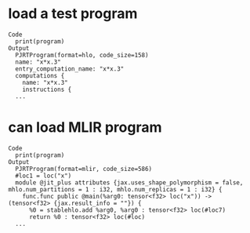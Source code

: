 # load a test program

    Code
      print(program)
    Output
      PJRTProgram(format=hlo, code_size=158)
      name: "x*x.3"
      entry_computation_name: "x*x.3"
      computations {
        name: "x*x.3"
        instructions {
      ... 

# can load MLIR program

    Code
      print(program)
    Output
      PJRTProgram(format=mlir, code_size=586)
      #loc1 = loc("x")
      module @jit_plus attributes {jax.uses_shape_polymorphism = false, mhlo.num_partitions = 1 : i32, mhlo.num_replicas = 1 : i32} {
        func.func public @main(%arg0: tensor<f32> loc("x")) -> (tensor<f32> {jax.result_info = ""}) {
          %0 = stablehlo.add %arg0, %arg0 : tensor<f32> loc(#loc7)
          return %0 : tensor<f32> loc(#loc)
      ... 

